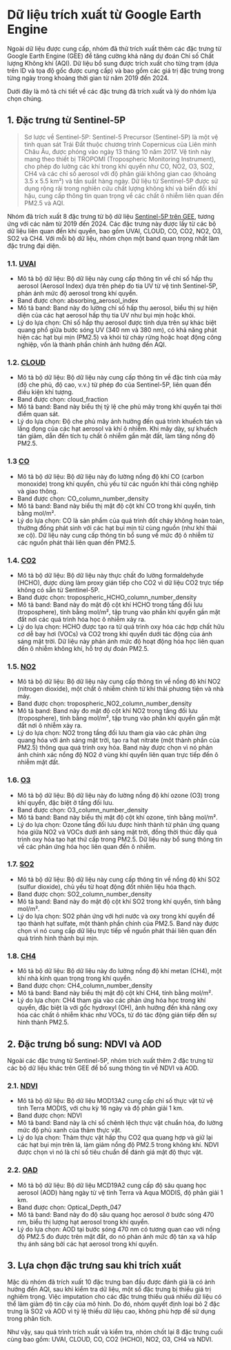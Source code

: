 # Dữ liệu trích xuất từ Google Earth Engine

Ngoài dữ liệu được cung cấp, nhóm đã thử trích xuất thêm các đặc trưng từ Google Earth Engine (GEE) để tăng cường khả năng dự đoán Chỉ số Chất lượng Không khí (AQI). Dữ liệu bổ sung được trích xuất cho từng trạm (dựa trên ID và tọa độ gốc được cung cấp) và bao gồm các giá trị đặc trưng trong từng ngày trong khoảng thời gian từ năm 2019 đến 2024.

Dưới đây là mô tả chi tiết về các đặc trưng đã trích xuất và lý do nhóm lựa chọn chúng.

## 1. Đặc trưng từ Sentinel-5P
> Sơ lược về Sentinel-5P: Sentinel-5 Precursor (Sentinel-5P) là một vệ tinh quan sát Trái Đất thuộc chương trình Copernicus của Liên minh Châu Âu, được phóng vào ngày 13 tháng 10 năm 2017. Vệ tinh này mang theo thiết bị TROPOMI (Tropospheric Monitoring Instrument), cho phép đo lường các khí trong khí quyển như CO, NO2, O3, SO2, CH4 và các chỉ số aerosol với độ phân giải không gian cao (khoảng 3.5 x 5.5 km²) và tần suất hàng ngày. Dữ liệu từ Sentinel-5P được sử dụng rộng rãi trong nghiên cứu chất lượng không khí và biến đổi khí hậu, cung cấp thông tin quan trọng về các chất ô nhiễm liên quan đến PM2.5 và AQI.

Nhóm đã trích xuất 8 đặc trưng từ bộ dữ liệu [Sentinel-5P trên GEE](https://developers.google.com/earth-engine/datasets/catalog/sentinel-5p?hl=vi), tương ứng với các năm từ 2019 đến 2024. Các đặc trưng này được lấy từ các bộ dữ liệu liên quan đến khí quyển, bao gồm UVAI, CLOUD, CO, CO2, NO2, O3, SO2 và CH4. Với mỗi bộ dữ liệu, nhóm chọn một band quan trọng nhất làm đặc trưng đại diện.
### 1.1. [UVAI](https://developers.google.com/earth-engine/datasets/catalog/COPERNICUS_S5P_OFFL_L3_AER_AI?hl=vi)
- Mô tả bộ dữ liệu: Bộ dữ liệu này cung cấp thông tin về chỉ số hấp thụ aerosol (Aerosol Index) dựa trên phép đo tia UV từ vệ tinh Sentinel-5P, phản ánh mức độ aerosol trong khí quyển.
- Band được chọn: absorbing_aerosol_index
- Mô tả band: Band này đo lường chỉ số hấp thụ aerosol, biểu thị sự hiện diện của các hạt aerosol hấp thụ tia UV như bụi mịn hoặc khói.
- Lý do lựa chọn: Chỉ số hấp thụ aerosol được tính dựa trên sự khác biệt quang phổ giữa bước sóng UV (340 nm và 380 nm), có khả năng phát hiện các hạt bụi mịn (PM2.5) và khói từ cháy rừng hoặc hoạt động công nghiệp, vốn là thành phần chính ảnh hưởng đến AQI.

### 1.2. [CLOUD](https://developers.google.com/earth-engine/datasets/catalog/COPERNICUS_S5P_OFFL_L3_CLOUD?hl=vi)
- Mô tả bộ dữ liệu: Bộ dữ liệu này cung cấp thông tin về đặc tính của mây (độ che phủ, độ cao, v.v.) từ phép đo của Sentinel-5P, liên quan đến điều kiện khí tượng.
- Band được chọn: cloud_fraction
- Mô tả band: Band này biểu thị tỷ lệ che phủ mây trong khí quyển tại thời điểm quan sát.
- Lý do lựa chọn: Độ che phủ mây ảnh hưởng đến quá trình khuếch tán và lắng đọng của các hạt aerosol và khí ô nhiễm. Khi mây dày, sự khuếch tán giảm, dẫn đến tích tụ chất ô nhiễm gần mặt đất, làm tăng nồng độ PM2.5.

### 1.3 [CO](https://developers.google.com/earth-engine/datasets/catalog/COPERNICUS_S5P_OFFL_L3_CO?hl=vi)
- Mô tả bộ dữ liệu: Bộ dữ liệu này đo lường nồng độ khí CO (carbon monoxide) trong khí quyển, chủ yếu từ các nguồn khí thải công nghiệp và giao thông.
- Band được chọn: CO_column_number_density
- Mô tả band: Band này biểu thị mật độ cột khí CO trong khí quyển, tính bằng mol/m².
- Lý do lựa chọn: CO là sản phẩm của quá trình đốt cháy không hoàn toàn, thường đồng phát sinh với các hạt bụi mịn từ cùng nguồn (như khí thải xe cộ). Dữ liệu này cung cấp thông tin bổ sung về mức độ ô nhiễm từ các nguồn phát thải liên quan đến PM2.5.
### 1.4. [CO2](https://developers.google.com/earth-engine/datasets/catalog/COPERNICUS_S5P_OFFL_L3_HCHO?hl=vi)
- Mô tả bộ dữ liệu: Bộ dữ liệu này thực chất đo lường formaldehyde (HCHO), được dùng làm proxy gián tiếp cho CO2 vì dữ liệu CO2 trực tiếp không có sẵn từ Sentinel-5P.
- Band được chọn: tropospheric_HCHO_column_number_density
- Mô tả band: Band này đo mật độ cột khí HCHO trong tầng đối lưu (troposphere), tính bằng mol/m², tập trung vào phần khí quyển gần mặt đất nơi các quá trình hóa học ô nhiễm xảy ra.
- Lý do lựa chọn: HCHO được tạo ra từ quá trình oxy hóa các hợp chất hữu cơ dễ bay hơi (VOCs) và CO2 trong khí quyển dưới tác động của ánh sáng mặt trời. Dữ liệu này phản ánh mức độ hoạt động hóa học liên quan đến ô nhiễm không khí, hỗ trợ dự đoán PM2.5.
### 1.5. [NO2](https://developers.google.com/earth-engine/datasets/catalog/COPERNICUS_S5P_OFFL_L3_NO2?hl=vi)
- Mô tả bộ dữ liệu: Bộ dữ liệu này cung cấp thông tin về nồng độ khí NO2 (nitrogen dioxide), một chất ô nhiễm chính từ khí thải phương tiện và nhà máy.
- Band được chọn: tropospheric_NO2_column_number_density
- Mô tả band: Band này đo mật độ cột khí NO2 trong tầng đối lưu (troposphere), tính bằng mol/m², tập trung vào phần khí quyển gần mặt đất nơi ô nhiễm xảy ra.
- Lý do lựa chọn: NO2 trong tầng đối lưu tham gia vào các phản ứng quang hóa với ánh sáng mặt trời, tạo ra hạt nitrate (một thành phần của PM2.5) thông qua quá trình oxy hóa. Band này được chọn vì nó phản ánh chính xác nồng độ NO2 ở vùng khí quyển liên quan trực tiếp đến ô nhiễm mặt đất.
### 1.6. [O3](https://developers.google.com/earth-engine/datasets/catalog/COPERNICUS_S5P_OFFL_L3_O3?hl=vi)
- Mô tả bộ dữ liệu: Bộ dữ liệu này đo lường nồng độ khí ozone (O3) trong khí quyển, đặc biệt ở tầng đối lưu.
- Band được chọn: O3_column_number_density
- Mô tả band: Band này biểu thị mật độ cột khí ozone, tính bằng mol/m².
- Lý do lựa chọn: Ozone tầng đối lưu được hình thành từ phản ứng quang hóa giữa NO2 và VOCs dưới ánh sáng mặt trời, đồng thời thúc đẩy quá trình oxy hóa tạo hạt thứ cấp trong PM2.5. Dữ liệu này bổ sung thông tin về các phản ứng hóa học liên quan đến ô nhiễm.
### 1.7. [SO2](https://developers.google.com/earth-engine/datasets/catalog/COPERNICUS_S5P_OFFL_L3_SO2?hl=vi)
- Mô tả bộ dữ liệu: Bộ dữ liệu này cung cấp thông tin về nồng độ khí SO2 (sulfur dioxide), chủ yếu từ hoạt động đốt nhiên liệu hóa thạch.
- Band được chọn: SO2_column_number_density
- Mô tả band: Band này đo mật độ cột khí SO2 trong khí quyển, tính bằng mol/m².
- Lý do lựa chọn: SO2 phản ứng với hơi nước và oxy trong khí quyển để tạo thành hạt sulfate, một thành phần chính của PM2.5. Band này được chọn vì nó cung cấp dữ liệu trực tiếp về nguồn phát thải liên quan đến quá trình hình thành bụi mịn.
### 1.8. [CH4](https://developers.google.com/earth-engine/datasets/catalog/COPERNICUS_S5P_OFFL_L3_CH4?hl=vi)
- Mô tả bộ dữ liệu: Bộ dữ liệu này đo lường nồng độ khí metan (CH4), một khí nhà kính quan trọng trong khí quyển.
- Band được chọn: CH4_column_number_density
- Mô tả band: Band này biểu thị mật độ cột khí CH4, tính bằng mol/m².
- Lý do lựa chọn: CH4 tham gia vào các phản ứng hóa học trong khí quyển, đặc biệt là với gốc hydroxyl (OH), ảnh hưởng đến khả năng oxy hóa các chất ô nhiễm khác như VOCs, từ đó tác động gián tiếp đến sự hình thành PM2.5.
## 2. Đặc trưng bổ sung: NDVI và AOD
Ngoài các đặc trưng từ Sentinel-5P, nhóm trích xuất thêm 2 đặc trưng từ các bộ dữ liệu khác trên GEE để bổ sung thông tin về NDVI và AOD.
### 2.1. [NDVI](https://developers.google.com/earth-engine/datasets/catalog/MODIS_MOD09GA_006_NDVI?hl=vi)
- Mô tả bộ dữ liệu: Bộ dữ liệu MOD13A2 cung cấp chỉ số thực vật từ vệ tinh Terra MODIS, với chu kỳ 16 ngày và độ phân giải 1 km.
- Band được chọn: NDVI
- Mô tả band: Band này là chỉ số chênh lệch thực vật chuẩn hóa, đo lường mức độ phủ xanh của thảm thực vật.
- Lý do lựa chọn: Thảm thực vật hấp thụ CO2 qua quang hợp và giữ lại các hạt bụi mịn trên lá, làm giảm nồng độ PM2.5 trong không khí. NDVI được chọn vì nó là chỉ số tiêu chuẩn để đánh giá mật độ thực vật.
### 2.2. [OAD](https://developers.google.com/earth-engine/datasets/catalog/MODIS_061_MCD19A2_GRANULES?hl=vi)
- Mô tả bộ dữ liệu: Bộ dữ liệu MCD19A2 cung cấp độ sâu quang học aerosol (AOD) hàng ngày từ vệ tinh Terra và Aqua MODIS, độ phân giải 1 km.
- Band được chọn: Optical_Depth_047
- Mô tả band: Band này đo độ sâu quang học aerosol ở bước sóng 470 nm, biểu thị lượng hạt aerosol trong khí quyển.
- Lý do lựa chọn: AOD tại bước sóng 470 nm có tương quan cao với nồng độ PM2.5 đo được trên mặt đất, do nó phản ánh mức độ tán xạ và hấp thụ ánh sáng bởi các hạt aerosol trong khí quyển.

## 3. Lựa chọn đặc trưng sau khi trích xuất
Mặc dù nhóm đã trích xuất 10 đặc trưng ban đầu được đánh giá là có ảnh hưởng đến AQI, sau khi kiểm tra dữ liệu, một số đặc trưng bị thiếu giá trị nghiêm trọng. Việc imputation cho các đặc trưng thiếu quá nhiều dữ liệu có thể làm giảm độ tin cậy của mô hình. Do đó, nhóm quyết định loại bỏ 2 đặc trưng là SO2 và AOD vì tỷ lệ thiếu dữ liệu cao, không phù hợp để sử dụng trong phân tích.

Như vậy, sau quá trình trích xuất và kiểm tra, nhóm chốt lại 8 đặc trưng cuối cùng bao gồm: UVAI, CLOUD, CO, CO2 (HCHO), NO2, O3, CH4 và NDVI.